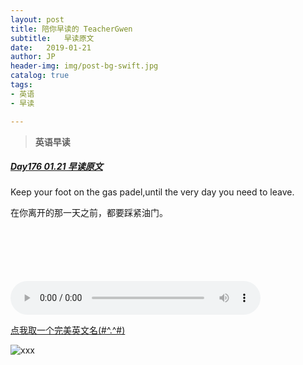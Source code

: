```yaml
---
layout: post
title: 陪你早读的 TeacherGwen
subtitle:   早读原文
date:   2019-01-21
author: JP
header-img: img/post-bg-swift.jpg
catalog: true
tags:
- 英语
- 早读

---
```


>  **英语早读**

##### [Day176 01.21 早读原文](https://mp.weixin.qq.com/s/yiQE8_8ehCWakdftm7bAAg)

Keep your foot on the gas padel,until the very day you need to leave.

在你离开的那一天之前，都要踩紧油门。

<audio style="height:140;width:400;" controls="controls" src="https://res.wx.qq.com/voice/getvoice?mediaid=MzI4OTAyODUxNF8yNjUzNTE5MjM4">
</audio>



[点我取一个完美英文名(#^.^#)](http://ename.shanbay.com.cn)

![xxx](http://img07.tooopen.com/images/20170316/tooopen_sy_201956178977.jpg)